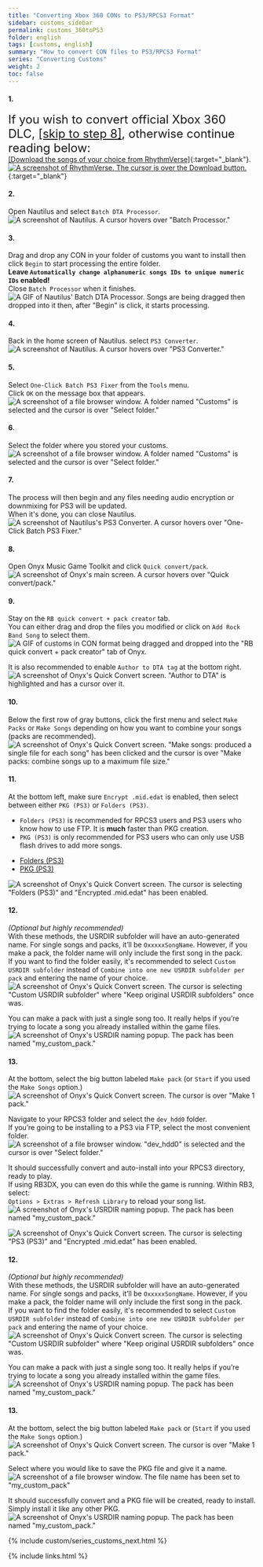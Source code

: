 ```yaml
---
title: "Converting Xbox 360 CONs to PS3/RPCS3 Format"
sidebar: customs_sidebar
permalink: customs_360toPS3
folder: english
tags: [customs, english]
summary: "How to convert CON files to PS3/RPCS3 Format"
series: "Converting Customs"
weight: 2
toc: false
---
```


#### 1.
<span style="font-size:x-large;">If you wish to convert official Xbox 360 DLC, [[skip to step 8]](customs_360toPS3#8), otherwise continue reading below:</span>
<br>
[[Download the songs of your choice from RhythmVerse]](https://rhythmverse.co/songfiles/game/rb3xbox){:target="_blank"}.  
[![A screenshot of RhythmVerse. The cursor is over the Download button.](https://raw.githubusercontent.com/carlmylo/rb3-pc/refs/heads/main/images/xtra/customs/rhythmverse.png)](https://rhythmverse.co/songfiles/game/rb3xbox "RhythmVerse"){:target="_blank"}

#### 2.
Open Nautilus and select `Batch DTA Processor`.   
![A screenshot of Nautilus. A cursor hovers over "Batch Processor."](https://raw.githubusercontent.com/carlmylo/rb3-pc/refs/heads/main/images/xtra/customs/nautilushomebatchproc.png "Nautilus")

#### 3.
Drag and drop any CON in your folder of customs you want to install then click `Begin` to start processing the entire folder.  
**Leave `Automatically change alphanumeric songs IDs to unique numeric IDs` enabled!**  
Close `Batch Processor` when it finishes.  
![A GIF of Nautilus' Batch DTA Processor. Songs are being dragged then dropped into it then, after "Begin" is click, it starts processing.](https://raw.githubusercontent.com/carlmylo/rb3-pc/refs/heads/main/images/xtra/customs/nautilusbatchfix.gif "Batch DTA Processor")

#### 4.
Back in the home screen of Nautilus. select `PS3 Converter`.  
![A screenshot of Nautilus. A cursor hovers over "PS3 Converter."](https://raw.githubusercontent.com/carlmylo/rb3-pc/refs/heads/main/images/xtra/customs/nautilushomeps3.png "Nautilus")

#### 5.
Select `One-Click Batch PS3 Fixer` from the `Tools` menu.  
Click `OK` on the message box that appears.  
![A screenshot of a file browser window. A folder named "Customs" is selected and the cursor is over "Select folder."](https://raw.githubusercontent.com/carlmylo/rb3-pc/refs/heads/main/images/xtra/customs/nautilusps3oneclick.png "Select the folder where your CON files are")

#### 6.
Select the folder where you stored your customs.  
![A screenshot of a file browser window. A folder named "Customs" is selected and the cursor is over "Select folder."](https://raw.githubusercontent.com/carlmylo/rb3-pc/refs/heads/main/images/xtra/customs/selectconfolder.png "Select the folder where your CON files are")

#### 7.
The process will then begin and any files needing audio encryption or downmixing for PS3 will be updated.  
When it's done, you can close Nautilus.  
![A screenshot of Nautilus's PS3 Converter. A cursor hovers over "One-Click Batch PS3 Fixer."](https://raw.githubusercontent.com/carlmylo/rb3-pc/refs/heads/main/images/xtra/customs/nautilusps3fixerdone.png "PS3 Converter")

#### 8.
Open Onyx Music Game Toolkit and click `Quick convert/pack`.  
![A screenshot of Onyx's main screen. A cursor hovers over "Quick convert/pack."](https://raw.githubusercontent.com/carlmylo/rb3-pc/refs/heads/main/images/xtra/customs/onyxhomequick.png "Onyx Console")

#### 9.
Stay on the `RB quick convert + pack creator` tab.  
You can either drag and drop the files you modified or click on `Add Rock Band Song` to select them.  
![A GIF of customs in CON format being dragged and dropped into the "RB quick convert + pack creator" tab of Onyx.](https://raw.githubusercontent.com/carlmylo/rb3-pc/refs/heads/main/images/xtra/customs/onyxdraganddrop.gif "Quick Convert")

It is also recommended to enable `Author to DTA tag` at the bottom right.  
![A screenshot of Onyx's Quick Convert screen. "Author to DTA" is highlighted and has a cursor over it.](https://raw.githubusercontent.com/carlmylo/rb3-pc/refs/heads/main/images/xtra/customs/onyxauthor.png "Quick Convert")

#### 10.
Below the first row of gray buttons, click the first menu and select `Make Packs` or `Make Songs` depending on how you want to combine your songs (packs are recommended).  
![A screenshot of Onyx's Quick Convert screen. "Make songs: produced a single file for each song" has been clicked and the cursor is over "Make packs: combine songs up to a maximum file size."](https://raw.githubusercontent.com/carlmylo/rb3-pc/refs/heads/main/images/xtra/customs/onyxmakepacks.png "Quick Convert")

#### 11.
At the bottom left, make sure `Encrypt .mid.edat` is enabled, then select between either `PKG (PS3)` or `Folders (PS3)`.  
* `Folders (PS3)` is recommended for RPCS3 users and PS3 users who know how to use FTP. It is **much** faster than PKG creation.
* `PKG (PS3)` is only recommended for PS3 users who can only use USB flash drives to add more songs.

<ul id="profileTabs" class="nav nav-tabs">
    <li class="active"><a href="#folders" data-toggle="tab">Folders (PS3)</a></li>
    <li><a href="#pkg" data-toggle="tab">PKG (PS3)</a></li>
</ul>
  <div class="tab-content">
<div role="tabpanel" class="tab-pane active" id="folders">
<img src="https://raw.githubusercontent.com/carlmylo/rb3-pc/refs/heads/main/images/xtra/customs/onyxoutfolder.png" alt="A screenshot of Onyx's Quick Convert screen. The cursor is selecting &quot;Folders (PS3)&quot; and &quot;Encrypted .mid.edat&quot; has been enabled." title="Quick Convert">
<h4>12.</h4>
<p><em>(Optional but highly recommended)</em><br>
With these methods, the USRDIR subfolder will have an auto-generated name. For single songs and packs, it’ll be <code>OxxxxxSongName</code>. However, if you make a pack, the folder name will only include the first song in the pack.<br>
If you want to find the folder easily, it's recommended to select <code>Custom USRDIR subfolder</code> instead of <code>Combine into one new USRDIR subfolder per pack</code> and entering the name of your choice.<br>
<img src="https://raw.githubusercontent.com/carlmylo/rb3-pc/refs/heads/main/images/xtra/customs/onyxfoldernamerpcs3.png" alt="A screenshot of Onyx's Quick Convert screen. The cursor is selecting &quot;Custom USRDIR subfolder&quot; where &quot;Keep original USRDIR subfolders&quot; once was." title="Quick Convert"></p>
<p>You can make a pack with just a single song too. It really helps if you’re trying to locate a song you already installed within the game files.<br>
<img src="https://raw.githubusercontent.com/carlmylo/rb3-pc/refs/heads/main/images/xtra/customs/onyxnamepack.png" alt="A screenshot of Onyx's USRDIR naming popup. The pack has been named &quot;my_custom_pack.&quot;" title="Quick Convert"></p>
<h4>13.</h4>
<p>At the bottom, select the big button labeled <code>Make pack</code> (or <code>Start</code> if you used the <code>Make Songs</code> option.)<br>
<img src="https://raw.githubusercontent.com/carlmylo/rb3-pc/refs/heads/main/images/xtra/customs/onyxmakepackrpcs3.png" alt="A screenshot of Onyx's Quick Convert screen. The cursor is over &quot;Make 1 pack.&quot;" title="Quick Convert"></p>
<p>Navigate to your RPCS3 folder and select the <code>dev_hdd0</code> folder.<br>
If you’re going to be installing to a PS3 via FTP, select the most convenient folder.<br>
<img src="https://raw.githubusercontent.com/carlmylo/rb3-pc/refs/heads/main/images/xtra/customs/savefolder.png" alt="A screenshot of a file browser window. &quot;dev_hdd0&quot; is selected and the cursor is over &quot;Select folder.&quot;" title="Select Folder"></p>
<p>It should successfully convert and auto-install into your RPCS3 directory, ready to play.<br>
If using RB3DX, you can even do this while the game is running. Within RB3, select:<br>
<code>Options &gt; Extras &gt; Refresh Library</code> to reload your song list.<br>
<img src="https://raw.githubusercontent.com/carlmylo/rb3-pc/refs/heads/main/images/xtra/customs/onyxcreatedrpcs3.png" alt="A screenshot of Onyx's USRDIR naming popup. The pack has been named &quot;my_custom_pack.&quot;" title="Quick Convert"></p>

</div>
<div role="tabpanel" class="tab-pane" id="pkg">
<img src="https://raw.githubusercontent.com/carlmylo/rb3-pc/refs/heads/main/images/xtra/customs/onyxoutpkg.png" alt="A screenshot of Onyx's Quick Convert screen. The cursor is selecting &quot;PS3 (PS3)&quot; and &quot;Encrypted .mid.edat&quot; has been enabled." title="Quick Convert">
<h4>12.</h4>
<p><em>(Optional but highly recommended)</em><br>
With these methods, the USRDIR subfolder will have an auto-generated name. For single songs and packs, it’ll be <code>OxxxxxSongName</code>. However, if you make a pack, the folder name will only include the first song in the pack.<br>
If you want to find the folder easily, it's recommended to select <code>Custom USRDIR subfolder</code> instead of <code>Combine into one new USRDIR subfolder per pack</code> and entering the name of your choice.<br>
<img src="https://raw.githubusercontent.com/carlmylo/rb3-pc/refs/heads/main/images/xtra/customs/onyxfoldernamepkg.png" alt="A screenshot of Onyx's Quick Convert screen. The cursor is selecting &quot;Custom USRDIR subfolder&quot; where &quot;Keep original USRDIR subfolders&quot; once was." title="Quick Convert"></p>
<p>You can make a pack with just a single song too. It really helps if you’re trying to locate a song you already installed within the game files.<br>
<img src="https://raw.githubusercontent.com/carlmylo/rb3-pc/refs/heads/main/images/xtra/customs/onyxnamepack.png" alt="A screenshot of Onyx's USRDIR naming popup. The pack has been named &quot;my_custom_pack.&quot;" title="Quick Convert"></p>
<h4>13.</h4>
<p>At the bottom, select the big button labeled <code>Make pack</code> or (<code>Start</code> if you used the <code>Make Songs</code> option.)<br>
<img src="https://raw.githubusercontent.com/carlmylo/rb3-pc/refs/heads/main/images/xtra/customs/onyxmakepackpkg.png" alt="A screenshot of Onyx's Quick Convert screen. The cursor is over &quot;Make 1 pack.&quot;" title="Quick Convert"></p>
<p>Select where you would like to save the PKG file and give it a name.<br>
<img src="https://raw.githubusercontent.com/carlmylo/rb3-pc/refs/heads/main/images/xtra/customs/savepkg.png" alt="A screenshot of a file browser window. The file name has been set to &quot;my_custom_pack&quot;" title="Select Folder"></p>
<p>It should successfully convert and a PKG file will be created, ready to install.<br>
Simply install it like any other PKG.<br>
<img src="https://raw.githubusercontent.com/carlmylo/rb3-pc/refs/heads/main/images/xtra/customs/onyxcreatedpkg.png" alt="A screenshot of Onyx's USRDIR naming popup. The pack has been named &quot;my_custom_pack.&quot;" title="Quick Convert"></p>

</div>
</div>

{% include custom/series_customs_next.html %}

{% include links.html %}
